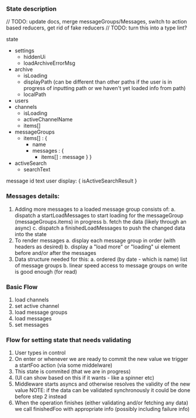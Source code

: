 ### State description

// TODO: update docs, merge messageGroups/Messages, switch to action based reducers, get rid of fake reducers
// TODO: turn this into a type lint?

state
- settings
	- hiddenUi
	- loadArchiveErrorMsg
- archive
	- isLoading
	- displayPath (can be different than other paths if the user is in progress of inputting path or we haven't yet loaded info from path)
	- localPath
- users
- channels
	- isLoading
	- activeChannelName
	- items[]
- messageGroups
	- items[] : {
		- name
		- messages : {
			- items[] : message
		}
	}
- activeSearch
	- searchText

message
	id
	text
	user
	display: {
		isActiveSearchResult
	}

### Messages details:
1. Adding more messages to a loaded message group consists of:
	a. dispatch a startLoadMessages to start loading for the messageGroup (messageGroups.items) in progress
	b. fetch the data (likely through an async)
	c. dispatch a finishedLoadMessages to push the changed data into the state
2. To render messages
	a. display each message group in order (with headers as desired)
	b. display a "load more" or "loading" ui element before and/or after the messages
3. Data structure needed for this:
	a. ordered (by date - which is name) list of message groups
	b. linear speed access to message groups on write is good enough (for read)

### Basic Flow
1. load channels
2. set active channel
3. load message groups
4. load messages
5. set messages

### Flow for setting state that needs validating
1. User types in control
2. On enter or whenever we are ready to commit the new value we trigger a startFoo action (via some middelware)
3. This state is commited (that we are in progress)
4. (UI can show based on this if it wants - like a spinner etc)
5. Middleware starts asyncs and otherwise resolves the validity of the new value
NOTE: if the data can be validated synchronously it could be done before step 2 instead
6. When the operation finishes (either validating and/or fetching any data) we call finishedFoo with appropriate info (possibly including failure info)